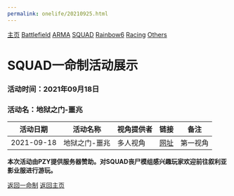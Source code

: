 ```yaml
---
permalink: onelife/20210925.html
---
```

[主页](https://saga2003.github.io/) [Battlefield](https://saga2003.github.io/404.html) [ARMA](https://saga2003.github.io/404.html) [SQUAD](https://saga2003.github.io/squad.html) [Rainbow6](https://saga2003.github.io/404.html) [Racing](https://saga2003.github.io/404.html) [Others](https://saga2003.github.io/404.html)

# SQUAD一命制活动展示

### 活动时间：2021年09月18日

### 活动名：地狱之门-噩兆

活动日期|活动名称|视角提供者|链接|备注
---|---|---|---|---
2021-09-18|地狱之门-噩兆| 多人视角 |[网址](https://www.bilibili.com/video/BV1xq4y1K77b/)|第一视角

**本次活动由PZY提供服务器赞助。对SQUAD丧尸模组感兴趣玩家欢迎前往叙利亚影业服进行游玩。**

[返回一命制](https://saga2003.github.io/squad.html)
[返回主页](https://saga2003.github.io/)